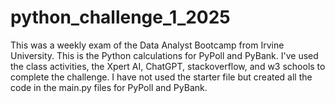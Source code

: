 # python_challenge_1_2025
This was a weekly exam of the Data Analyst Bootcamp from Irvine University.
This is the Python calculations for PyPoll and PyBank. 
I've used the class activities, the Xpert AI, ChatGPT, stackoverflow, and w3 schools to complete the challenge.
I have not used the starter file but created all the code in the main.py files for PyPoll and PyBank.

